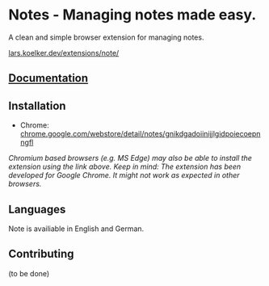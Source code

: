 # Notes - Managing notes made easy.
A clean and simple browser extension for managing notes.

[lars.koelker.dev/extensions/note/](https://lars.koelker.dev/extensions/note/)

## [Documentation](https://lars.koelker.dev/extension/note/documentation.php)

## Installation
 - Chrome: [chrome.google.com/webstore/detail/notes/gnikdgadoiinijjlgidpoiecoepnngfl](https://chrome.google.com/webstore/detail/notes/gnikdgadoiinijjlgidpoiecoepnngfl)

 *Chromium based browsers (e.g. MS Edge) may also be able to install the extension using the link above. Keep in mind: The extension has been developed for Google Chrome. It might not work as expected in other browsers.*

## Languages
Note is availiable in English and German.

## Contributing
(to be done)
